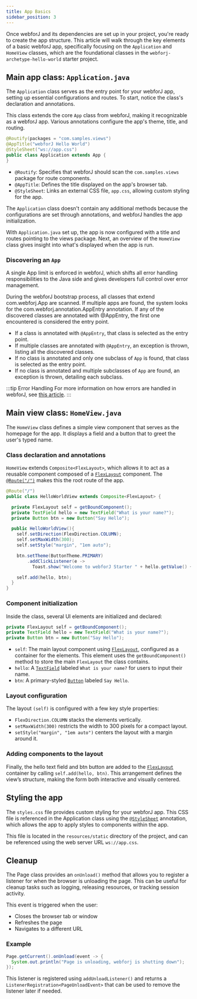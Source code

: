 ```yaml
---
title: App Basics
sidebar_position: 3
---
```


Once webforJ and its dependencies are set up in your project, you're ready to create the app structure. This article will walk through the key elements of a basic webforJ app, specifically focusing on the `Application` and `HomeView` classes, which are the foundational classes in the `webforj-archetype-hello-world` starter project.

## Main app class: `Application.java`

The `Application` class serves as the entry point for your webforJ app, setting up essential configurations and routes. To start, notice the class's declaration and annotations. 

This class extends the core `App` class from webforJ, making it recognizable as a webforJ app. Various annotations configure the app's theme, title, and routing.

```java
@Routify(packages = "com.samples.views")
@AppTitle("webforJ Hello World")
@StyleSheet("ws://app.css")
public class Application extends App {
}
```

- `@Routify`: Specifies that webforJ should scan the `com.samples.views` package for route components.
- `@AppTitle`: Defines the title displayed on the app's browser tab.
- `@StyleSheet`: Links an external CSS file, `app.css`, allowing custom styling for the app.

The `Application` class doesn't contain any additional methods because the configurations are set through annotations, and webforJ handles the app initialization.

With `Application.java` set up, the app is now configured with a title and routes pointing to the views package. Next, an overview of the `HomeView` class gives insight into what's displayed when the app is run.

### Discovering an `App`

A single <JavadocLink type="foundation" location="com/webforj/App" code='true'>App</JavadocLink> limit is enforced in webforJ, which shifts all error handling responsibilities to the Java side and gives developers full control over error management.
<!-- vale off -->
During the webforJ bootstrap process, all classes that extend <JavadocLink type="foundation" location="com/webforj/App" code='true'>com.webforj.App</JavadocLink> are scanned. If multiple apps are found, the system looks for the <JavadocLink type="foundation" location="com/webforj/annotation/AppEntry" code='true'>com.webforj.annotation.AppEntry</JavadocLink> annotation. If any of the discovered classes are annotated with <JavadocLink type="foundation" location="com/webforj/annotation/AppEntry" code='true' >@AppEntry</JavadocLink>, the first one encountered is considered the entry point.
<!-- vale on -->
- If a class is annotated with `@AppEntry`, that class is selected as the entry point.
- If multiple classes are annotated with `@AppEntry`, an exception is thrown, listing all the discovered classes.
- If no class is annotated and only one subclass of `App` is found, that class is selected as the entry point.
- If no class is annotated and multiple subclasses of `App` are found, an exception is thrown, detailing each subclass.

:::tip Error Handling
For more information on how errors are handled in webforJ, see [this article](../advanced/error-handling).
:::

## Main view class: `HomeView.java`

The `HomeView` class defines a simple view component that serves as the homepage for the app. It displays a field and a button that to greet the user's typed name.

### Class declaration and annotations

`HomeView` extends `Composite<FlexLayout>`, which allows it to act as a reusable component composed of a [`FlexLayout`](../components/flex-layout) component. The [`@Route("/")`](../routing/overview) makes this the root route of the app.

```java
@Route("/")
public class HelloWorldView extends Composite<FlexLayout> {

  private FlexLayout self = getBoundComponent();
  private TextField hello = new TextField("What is your name?");
  private Button btn = new Button("Say Hello");

  public HelloWorldView(){
    self.setDirection(FlexDirection.COLUMN);
    self.setMaxWidth(300);
    self.setStyle("margin", "1em auto");

    btn.setTheme(ButtonTheme.PRIMARY)
        .addClickListener(e -> 
          Toast.show("Welcome to webforJ Starter " + hello.getValue() + "!", Theme.GRAY));

    self.add(hello, btn);
  }
}
```

<!-- TODO update/reinstate this section once hello world is overhauled -->

<!-- ### Component initialization

Inside the class, several UI elements are initialized and declared:

```java
private FlexLayout self = getBoundComponent();
private Img image = new Img("context://images/logo.svg");
private H1 title = new H1("Welcome to webforJ");
private Button counter = new Button("Count is 0");
private Anchor docs = new Anchor("https://documentation.webforj.com/", "Check out the docs to learn more");
private int count = 0;
```

- `self`: The main layout component using [`FlexLayout`](../components/flex-layout), configured as a container for the elements. This element uses the `getBoundComponent()` method to store the main `FlexLayout` the class contains.
- `image`: Displays an SVG logo.
- `title`: Shows a welcome message.
- `counter`: A button labeled `Count is 0`, which updates each time it's clicked.
- `docs`: A link to the webforJ documentation.

### Constructor and layout configuration

The constructor sets up the layout and component interactions:

```java
public HomeView() {
    self.addClassName("home-view");
    self.setDirection(FlexDirection.COLUMN)
        .setJustifyContent(FlexJustifyContent.CENTER)
        .setAlignment(FlexAlignment.CENTER)
        .setSpacing("3em")
        .setStyle("height", "100dvh");

    counter.setTheme(ButtonTheme.PRIMARY);
    counter.onClick(e -> counter.setText("Current Count: " + (++count)));

    self.add(image, title, counter, docs);
}
```

- Layout Settings: The [`FlexLayout`](../components/flex-layout) is configured to stack items vertically, using `FlexDirection.COLUMN`, center them using `FlexJustifyContent.CENTER and FlexAlignment.CENTER`, and add spacing by calling `setSpacing("3em")`.
- Button Action: The counter button uses a click event listener, `onClick`, to increment the count and update its label whenever it’s clicked.
- Component Addition: Finally, all elements are added to the layout via `self.add(image, title, counter, and docs)`. -->

### Component initialization

Inside the class, several UI elements are initialized and declared:

```java
private FlexLayout self = getBoundComponent();
private TextField hello = new TextField("What is your name?");
private Button btn = new Button("Say Hello");
```

- `self`: The main layout component using [`FlexLayout`](../components/flex-layout), configured as a container for the elements. This element uses the `getBoundComponent()` method to store the main `FlexLayout` the class contains.
- `hello`: A [`TextField`](../components/fields/textfield) labeled `What is your name?` for users to input their name.
- `btn`: A primary-styled [`Button`](../components/button) labeled `Say Hello`.

### Layout configuration

The layout `(self)` is configured with a few key style properties:

- `FlexDirection.COLUMN` stacks the elements vertically.
- `setMaxWidth(300)` restricts the width to 300 pixels for a compact layout.
- `setStyle("margin", "1em auto")` centers the layout with a margin around it.

### Adding components to the layout
Finally, the hello text field and btn button are added to the [`FlexLayout`](../components/flex-layout) container by calling `self.add(hello, btn)`. This arrangement defines the view’s structure, making the form both interactive and visually centered.

## Styling the app

The `styles.css` file provides custom styling for your webforJ app. This CSS file is referenced in the Application class using the [`@StyleSheet`](../managing-resources/importing-assets#importing-css-files) annotation, which allows the app to apply styles to components within the app.

This file is located in the `resources/static` directory of the project, and can be referenced using the web server URL `ws://app.css`.

## Cleanup

The <JavadocLink type="foundation" location="com/webforj/Page" code='true'>Page</JavadocLink> class provides an `onUnload()` method that allows you to register a listener for when the browser is unloading the page. This can be useful for cleanup tasks such as logging, releasing resources, or tracking session activity.

This event is triggered when the user:

* Closes the browser tab or window
* Refreshes the page
* Navigates to a different URL

### Example

```java
Page.getCurrent().onUnload(event -> {
  System.out.println("Page is unloading, webforj is shutting down");
});
```

This listener is registered using `addUnloadListener()` and returns a `ListenerRegistration<PageUnloadEvent>` that can be used to remove the listener later if needed.
